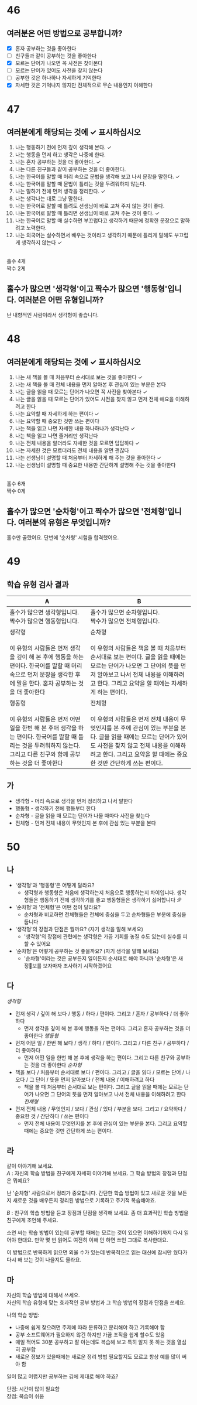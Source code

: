 # 46
## 여러분은 어떤 방법으로 공부합니까?

- [x] 혼자 공부하는 것을 좋아한다
- [ ] 친구들과 같이 공부하는 것을 좋아한다
- [x] 모르는 단어가 나오면 꼭 사전은 찾아본다
- [ ] 모르는 단어가 있어도 사전을 찾지 않는다
- [ ] 공부한 것은 하나하나 자세하게 기억한다
- [x] 자세한 것은 기억나지 않지만 전체적으로 무슨 내용인지 이해한다
# 47
## 여러분에게 해당되는 것에 ✓ 표시하십시오
1. 나는 행동하기 전에 먼저 깊이 생각해 본다. ✓
2. 나는 행동을 먼저 하고 생각은 나중에 한다.
3. 나는 혼자 공부하는 것을 더 좋아한다. ✓
4. 나는 다른 친구들과 같이 공부하는 것을 더 좋아한다.
5. 나는 한국어를 말할 때 머리 속으로 문법을 생각해 보고 나서 문장을 말한다. ✓
6. 나는 한국어를 말할 때 문법이 틀리는 것을 두려워하지 않는다.
7. 나는 말하기 전에 먼저 생각을  정리한다. ✓
8. 나는 생각나는 대로 그냥 말한다.
9. 나는 한국어로 말할 때 틀려도 선생님이 바로 고쳐 주지 않는 것이 좋다.
10. 나는 한국어로 말할 때 틀리면 선생님이 바로 고쳐 주는 것이 좋다. ✓
11. 나는 한국어로 말할 때 실수하면 부끄럽다고 생각하기 때문에 정확한 문장으로 말하려고 노력한다.
12. 나는 외국어는 실수하면서 배우는 것이라고 생각하기 때문에 틀리게 말해도 부끄럽게 생각하지 않는다   ✓
<br>
홀수 4개 
<br>
짝수 2게
<br>

## 홀수가 많으면 '생각형'이고 짝수가 많으면 '행동형'입니다. 여러분은 어떤 유형입니까?
난 내향적인 사람이라서 생각형이 좋습니다.

# 48
## 여러분에게 해당되는 것에 ✓ 표시하십시오
1. 나는 새 책을 볼 때 처음부터 순서대로 보는 것을 좋아한다  ✓
2. 나는 새 책을 볼 때 전체 내용을 먼저 알아본 후 관심이 있는 부분은 본다
3. 나는 글을 읽을 때 모르는 단어가 나오면 꼭 사전을 찾아본다  ✓
4. 나는 글을 앍을 때 모르는 단어가 있어도 사전을 찾지 않고 먼저 전체 애요을 이해하려고 한다
5. 나는 요약할 때 자세하게 하는 편이다  ✓
6. 나는 요약할 때 중요한 것만 쓰는 편이다  
7. 나는 책을 읽고 나면 자세한 내용 하나하나가 생각난다  ✓
8. 나는 책을 읽고 나면 줄거리만 생각난다
9. 나는 전체 내용을 알더라도 자새한 것을 모르면 답답하다 ✓
10. 나는 자세한 것은 모르더라도 전체 내용을 알면 괜찮다
11. 나는 선생님이 설명할 때 처음부터 자세하게 해 주는 것을 좋아한다 ✓
12. 나는 선생님이 설명할 때 중요한 내용만 간단하게 설명해 주는 것을 좋아한다
<br>
홀수 6개
<br>
짝수 0게
<br>

## 홀수가 많으면 '순차형'이고 짝수가 많으면 '전체형'입니다. 여러분의 유형은 무엇입니까?

홀수만 골랐어요. 단번에 '순차형' 시험을 합격했어요.
# 49
## 학습 유형 검사 결과

| A                                                                                                             | B                                                                                                                                            |
| ------------------------------------------------------------------------------------------------------------- | -------------------------------------------------------------------------------------------------------------------------------------------- |
| 홀수가 많으면 생각형입니다. <br>짝수가 많으면 행동형입니다.                                                                           | 홀수가 많으면 순차형입니다.<br>짝수가 많으면 전체형입니다.<br>                                                                                                       |
| 생각형<br><br>이 유형의 사람들은 먼저 생각을 깊이 해 본 후에 행동을 하는 편이다. 한국어를 말할 때 머리 속으로 먼저 문장을 생각한 후에 말을 한다. 혼자 공부하는 것을 더 좋아한다    | 순차형<br><br>이 유형의 사람들은 책을 볼 때 처음부터 순서대로 보는 편이다. 글을 읽을 때에는 모르는 단어가 나오면 그 단어의 뜻을 먼저 알아보고 나서 전체 내용을 이해하려고 한다. 그리고 요약을 할 때에는 자세하게 하는 편이다.         |
| 행동형<br><br>이 유형의 사람들은 먼저 어떤 일을 한번 해 본 후애 생각을 하는 편이다. 한국어를 말할 때 틀리는 것을 두려워하지 않는다. 그리고 다른 친구와 함께 공부하는 것을 더 좋아한다 | 전체형<br><br>이 유형의 사람들은 먼저 전체 내용이 무엇인지를 본 후에 관심이 있는 부분을 본다. 글을 읽을 때에는 모르는 단어가 있어도 사전을 찾지 않고 전체 내용을 이해하려고 한다. 그리고 요약을 할 때에는 중요한 것만 간단하게 쓰는 편이다. |
## 가 
* 생각형 - 머리 속으로 생각을 먼저 정리하고 나서 말한다
* 행동형 - 생각하기 전에 행동부터 한다
* 순차형 - 글을 읽을 때 모르는 단어가 나올 때마다 사전을 찾는다
* 전체형 - 먼저 전체 내용이 무엇인지 본 후에 관심 있는 부분을 본다
# 50
## 나
* '생각형'과 '행동형'은 어떻게 달라요?
	* 생각형과 행동형은 처음에 생각하는지 처음으로 행동하는지 차이입니다. 생각형들은 행동하기 전에 생각하기를 좋고 행동형들은 생각하기 싫어합니다 :P
* '순차형'과 '전체형'은 어떤 점이 달라요?
	* 순차형과 비교하면 전체형들은 전체에 중심을 두고 순차형들은 부분에 중심을 둡니다
* '생각형'의 장점과 단점은 뭘까요? (자기 생각을 말해 보세요)
	* '생각형'의 장점에 관련에는 생각형은 가끔 기회를 놓질 수도 있는데 실수를 피할 수 있어요
* '순차형'은 어떻게 공부하는 것 좋을까요? (자기 생각을 말해 보세요)
	* '순차형'이라는 것은 공부든지 일이든지 순서대로 해야 하니까 '순차형'은 새 정보를 보자마자 조사하기 시작하겠어요
## 다
*생각형* 
- 먼저 생각 / 깊이 해 보다 / 행동 / 하다 / 편이다. 그리고 / 혼자 / 공부하다 / 더 좋아하다 
	- 먼저 생각을 깊이 해 본 후에 행동을 하는 편이다. 그리고 혼자 공부하는 것을 더 좋아한다
*행동형* 
- 먼저 어떤 일 / 한번 해 보다 / 생각 / 하다 / 편이다. 그리고 / 다른 친구 / 공부하다 / 더 좋아하다
	- 먼저 어떤 일을 한번 해 본 후에 생각을 하는 편이다. 그리고 다른 친구와 공부하는 것을 더 좋아한다
*순차형* 
- 책을 보다 / 처음부터 순서대로 보다 / 편이다. 그리고 / 글을 읽다 / 모르는 단어 / 나오다 / 그 단어 / 뜻을 먼저 알아보다 / 전체 내용 / 이해하려고 하다
	- 책을 볼 때 처음부터 순서대로 보는 편이다. 그리고 글을 읽을 때에는 모르는 단어가 나오면 그 단어의 뜻을 먼저 알아보고 나서 전체 내용을 이해하려고 한다
*전체형*
- 먼저 전체 내용 / 무엇인지 / 보다 / 관심 / 있다 / 부분을 보다. 그리고 / 요약하다 / 중요한 것 / 간단하다 / 쓰는 편이다
	- 먼저 전체 내용이 무엇인지를 본 후에 관심이 있는 부분을 본다. 그리고 요약할 때에는 중요한 것만 간단하게 쓰는 편이다.
## 라
같이 이야기해 보세요.<br>
*A* : 자신의 학습 방범을 친구에게 자세히 이야기해 보세요. 그 학습 방법의 장점과 단점은 뭐예요?<br>

난 '순차형' 사람으로서 정리가 중요합니다. 간단한 학습 방법이 있고 새로운 것을 보든지 새로운 것을 배우든지 정리된 방법으로 기록하고 주기적 복습해야죠.<br>

*B* : 친구의 학습 방법을 듣고 장점과 단점을 생각해 보세요. 좀 더 효과적인 학습 방법을 친구에게 조언해 주세요.<br>

소연 씨는 학습 방법이 있는데 공부할 때에는 모르는 것이 있으면 이해하기까지 다시 읽어야 한대요. 만약 몇 번 읽어도 여전히 이해 안 하면 쓰인 그대로 복사한대요. <br>

이 방법으로 반복하게 읽으면 외울 수가 있는데 반복적으로 읽는 대신에 잠시만 쉈다가 다시 해 보는 것이 나을지도 몰라요.<br>
## 마
자신의 학습 방법에 대해서 쓰세요.<br>
자신의 학습 유형에 맞는 효과적인 공부 방법과 그 학습 방법의 장점과 단점을 쓰세요.<br>


나의 학습 방법:
* 나중에 쉽게 찾으려면 주제에 따라 분류하고 분리해야 하고 기록해야 함
* 공부 소프트웨어가 필요하지 않긴 하지만 가끔 조직을 쉽게 할수도 있음
* 매일 적어도 30분 공부하고 잘 아는데도 복습해 보고 특히 알지 못 하는 것을 열심히 공부함
* 새로운 정보가 있을때에는 새로운 정리 방법 필요할지도 모르고 항상 예를 많이 써야 함

일이 많고 어렵지만 공부하는 김에 제대로 해야 하죠?<br>

단점: 시간이 많이 필요함<br>
장점: 복습이 쉬움